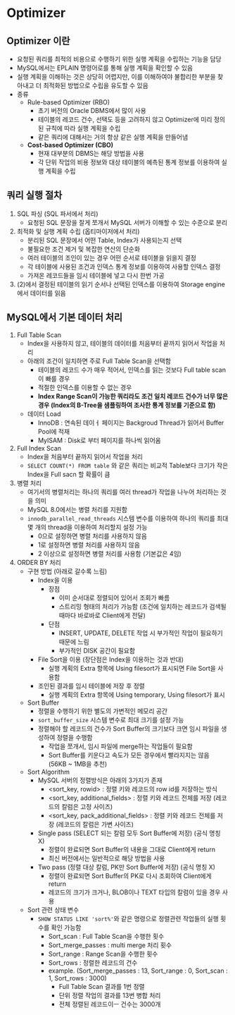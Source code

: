 # Optimizer

## Optimizer 이란

- 요청된 쿼리를 최적의 비용으로 수행하기 위한 실행 계획을 수립하는 기능을 담당
- MySQL에서는 EPLAIN 명령어로를 통해 실행 계획을 확인할 수 있음
- 실행 계획을 이해하는 것은 상당히 어렵지만, 이를 이해하여야 불합리한 부분을 찾아내고 더 최적화된 방법으로 수립을 유도할 수 있음
- 종류
    - Rule-based Optimizer (RBO)
        - 초기 버전의 Oracle DBMS에서 많이 사용
        - 테이블의 레코드 건수, 선택도 등을 고려하지 않고 Optimizer에 미리 정의된 규칙에 따라 실행 계획을 수립
        - 같은 쿼리에 대해서는 거의 항상 같은 실행 계획을 만들어냄
    - **Cost-based Optimizer (CBO)**
        - 현재 대부분의 DBMS는 해당 방법을 사용
        - 각 단위 작업의 비용 정보와 대상 테이블의 예측된 통계 정보를 이용하여 실행 계획을 수립

## 쿼리 실행 절차

1. SQL 파싱 (SQL 파서에서 처리)
    - 요청된 SQL 문장을 잘게 쪼개서 MySQL 서버가 이해할 수 있는 수준으로 분리
2. 최적화 및 실행 계획 수립 (옵티마이저에서 처리)
    - 분리된 SQL 문장에서 어떤 Table, Index가 사용되는지 선택
    - 불필요한 조건 제거 및 복잡한 연산의 단순화
    - 여러 테이블의 조인이 있는 경우 어떤 순서로 테이블을 읽을지 결정
    - 각 테이블에 사용된 조건과 인덱스 통계 정보를 이용하여 사용할 인덱스 결정
    - 가져온 레코드들을 임시 테이블에 넣고 다시 한번 가공
3. (2)에서 결정된 테이블의 읽기 순서나 선택된 인덱스를 이용하여 Storage engine 에서 데이터를 읽음

## MySQL에서 기본 데이터 처리

1. Full Table Scan
    - Index을 사용하지 않고, 테이블의 데이터를 처음부터 끝까지 읽어서 작업을 처리
    - 아래의 조건이 일치하면 주로 Full Table Scan을 선택함
        - 테이블의 레코드 수가 매우 적어서, 인덱스를 읽는 것보다 Full table scan이 빠를 경우
        - 적절한 인덱스를 이용할 수 없는 경우
        - **Index Range Scan이 가능한 쿼리라도 조건 일치 레코드 건수가 너무 많은 경우 (Index의 B-Tree을 샘플링하여 조사한 통계 정보를 기준으로 함)**
    - 데이터 Load
        - InnoDB : 연속된 데이ㅓ 페이지는 Backgroud Thread가 읽어서 Buffer Pool에 적재
        - MyISAM : Disk로 부터 페이지를 하나씩 읽어옴
2. Full Index Scan
    - Index을 처음부터 끝까지 읽어서 작업을 처리
    - `SELECT COUNT(*) FROM table` 와 같은 쿼리는 비교적 Table보다 크기가 작은 Index을 Full sacn 할 확률이 큼
3. 병렬 처리
    - 여기서의 병렬처리는 하나의 쿼리를 여러 thread가 작업을 나누어 처리하는 것을 의미
    - MySQL 8.0에서는 병렬 처리를 지원함
    - `innodb_parallel_read_threads` 시스템 변수를 이용하여 하나의 쿼리를 최대 몇 개의 thread을 이용하여 처리할지 설정 가능
        - 0으로 설정하면 병렬 처리를 사용하지 않음
        - 1로 설정하면 병렬 처리를 사용하지 않음
        - 2 이상으로 설정하면 병렬 처리를 사용함 (기본값은 4임)
4. ORDER BY 처리
    - 구현 방법 (아래로 갈수록 느림)
        - Index을 이용
            - 장점
                - 이미 순서대로 정렬되어 있어서 조회가 빠름
                - 스트리밍 형태의 처리가 가능함 (조건에 일치하는 레코드가 검색될때마다 바로바로 Client에게 전달)
            - 단점
                - INSERT, UPDATE, DELETE 작업 시 부가적인 작업이 필요하기 때문에 느림
                - 부가적인 DISK 공간이 필요함
        - File Sort을 이용 (장단점은 Index을 이용하는 것과 반대)
            - 실행 계획의 Extra 항목에 Using filesort가 표시되면 File Sort을 사용함
        - 조인된 결과를 임시 테이블에 저장 후 정렬
            - 실행 계획의 Extra 항목에 Using temporary, Using filesort가 표시
    - Sort Buffer
        - 정렬을 수행하기 위한 별도의 가변적인 메모리 공간
        - `sort_buffer_size` 시스템 변수로 최대 크기를 설정 가능
        - 정렬해야 할 레코드의 건수가 Sort Buffer의 크기보다 크면 임시 파일을 생성하여 정렬을 수행함
            - 작업을 쪼개서, 임시 파일에 merge하는 작업들이 필요함
            - Sort Buffer를 키운다고 속도가 모든 경우에서 빨라지지는 않음 (56KB ~ 1MB을 추천)
    - Sort Algorithm
        - MySQL 서버의 정렬방식은 아래의 3가지가 존재
            - <sort_key, rowid> : 정렬 키와 레코드의 row id를 저장하는 방식
            - <sort_key, additional_fields> : 정렬 키와 레코드 전체를 저장 (레코드의 칼럼은 고정 사이즈)
            - <sort_key, pack_additional_fields> : 정렬 키와 레코드 전체를 저장 (레코드의 칼럼은 가변 사이즈)
        - Single pass (SELECT 되는 칼럼 모두 Sort Buffer에 저장) (공식 명칭 X)
            - 정렬이 완료되면 Sort Buffer의 내용을 그대로 Client에게 return
            - 최신 버전에서는 일반적으로 해당 방법을 사용
        - Two pass (정렬 대상 칼럼, PK만 Sort Buffer에 저장) (공식 명칭 X)
            - 정렬이 완료되면 Sort Buffer의 PK로 다시 조회하여 Client에게 return
            - 레코드의 크기가 크거나, BLOB이나 TEXT 타입의 칼럼이 있을 경우 사용
    - Sort 관련 상태 변수
        - `SHOW STATUS LIKE 'sort%'`와 같은 명령으로 정렬관련 작업들의 실행 횟수를 확인 가능함
            - Sort_scan : Full Table Scan을 수행한 횟수
            - Sort_merge_passes : multi merge 처리 횟수
            - Sort_range : Range Scan을 수행한 횟수
            - Sort_rows : 정렬한 레코드의 건수
            - example. (Sort_merge_passes : 13, Sort_range : 0, Sort_scan : 1, Sort_rows : 3000)
                - Full Table Scan 결과를 1번 정렬
                - 단위 정렬 작업의 결과를 13번 병합 처리
                - 전체 정렬된 레코드이ㅡ 건수는 3000개
